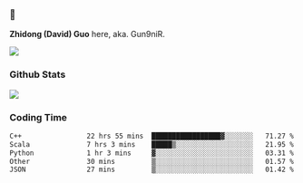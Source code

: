 ### 👋 

**Zhidong (David) Guo** here, aka. Gun9niR.

![](https://komarev.com/ghpvc/?username=Gun9niR&label=Total+Views)

### Github Stats

<img src="https://github-readme-stats.vercel.app/api?username=Gun9niR&count_private=true&show_icons=true&theme=vue-dark&hide_title=true">

### Coding Time

<!--START_SECTION:waka-->

```txt
C++                22 hrs 55 mins  █████████████████▓░░░░░░░   71.27 %
Scala              7 hrs 3 mins    █████▒░░░░░░░░░░░░░░░░░░░   21.95 %
Python             1 hr 3 mins     ▓░░░░░░░░░░░░░░░░░░░░░░░░   03.31 %
Other              30 mins         ▒░░░░░░░░░░░░░░░░░░░░░░░░   01.57 %
JSON               27 mins         ▒░░░░░░░░░░░░░░░░░░░░░░░░   01.42 %
```

<!--END_SECTION:waka-->
